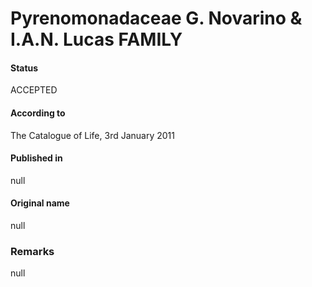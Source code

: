Pyrenomonadaceae G. Novarino & I.A.N. Lucas FAMILY
=======

#### Status
ACCEPTED

#### According to
The Catalogue of Life, 3rd January 2011

#### Published in
null

#### Original name
null

### Remarks
null